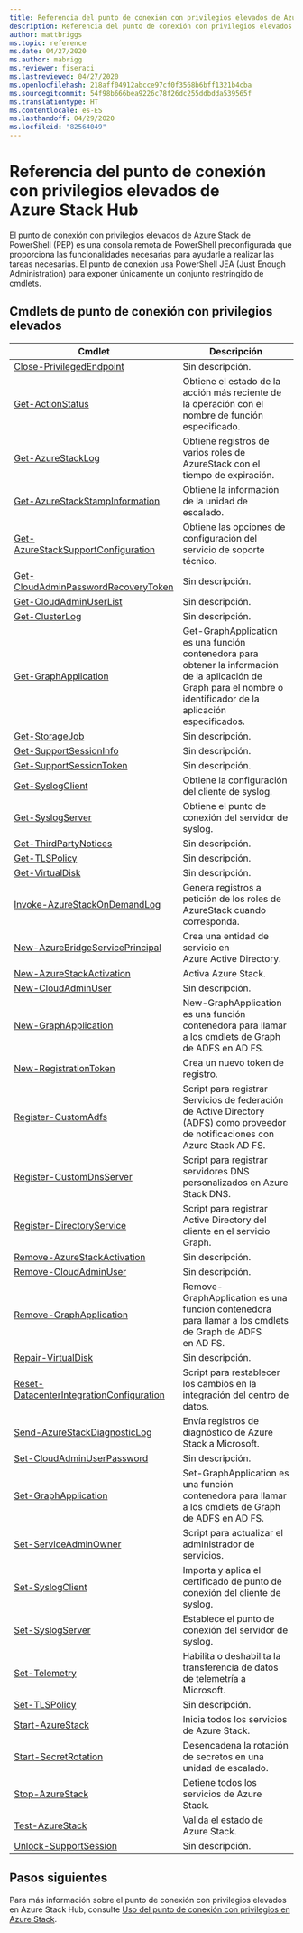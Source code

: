 ```yaml
---
title: Referencia del punto de conexión con privilegios elevados de Azure Stack Hub
description: Referencia del punto de conexión con privilegios elevados de Azure Stack de PowerShell
author: mattbriggs
ms.topic: reference
ms.date: 04/27/2020
ms.author: mabrigg
ms.reviewer: fiseraci
ms.lastreviewed: 04/27/2020
ms.openlocfilehash: 218aff04912abcce97cf0f3568b6bff1321b4cba
ms.sourcegitcommit: 54f98b666bea9226c78f26dc255ddbdda539565f
ms.translationtype: HT
ms.contentlocale: es-ES
ms.lasthandoff: 04/29/2020
ms.locfileid: "82564049"
---
```

# <a name="azure-stack-hub-privileged-endpoint-reference"></a>Referencia del punto de conexión con privilegios elevados de Azure Stack Hub

El punto de conexión con privilegios elevados de Azure Stack de PowerShell (PEP) es una consola remota de PowerShell preconfigurada que proporciona las funcionalidades necesarias para ayudarle a realizar las tareas necesarias. El punto de conexión usa PowerShell JEA (Just Enough Administration) para exponer únicamente un conjunto restringido de cmdlets.

## <a name="privilege-endpoint-cmdlets"></a>Cmdlets de punto de conexión con privilegios elevados

| Cmdlet | Descripción |
| --- | --- |
| [Close-PrivilegedEndpoint](Close-PrivilegedEndpoint.md) | Sin descripción. |
| [Get-ActionStatus](Get-ActionStatus.md) | Obtiene el estado de la acción más reciente de la operación con el nombre de función especificado. |
| [Get-AzureStackLog](Get-AzureStackLog.md) | Obtiene registros de varios roles de AzureStack con el tiempo de expiración. |
| [Get-AzureStackStampInformation](Get-AzureStackStampInformation.md) | Obtiene la información de la unidad de escalado. |
| [Get-AzureStackSupportConfiguration](Get-AzureStackSupportConfiguration.md) | Obtiene las opciones de configuración del servicio de soporte técnico. |
| [Get-CloudAdminPasswordRecoveryToken](Get-CloudAdminPasswordRecoveryToken.md) | Sin descripción. |
| [Get-CloudAdminUserList](Get-CloudAdminUserList.md) | Sin descripción. |
| [Get-ClusterLog](Get-ClusterLog.md) | Sin descripción. |
| [Get-GraphApplication](Get-GraphApplication.md) | Get-GraphApplication es una función contenedora para obtener la información de la aplicación de Graph para el nombre o identificador de la aplicación especificados. |
| [Get-StorageJob](Get-StorageJob.md) | Sin descripción. |
| [Get-SupportSessionInfo](Get-SupportSessionInfo.md) | Sin descripción. |
| [Get-SupportSessionToken](Get-SupportSessionToken.md) | Sin descripción. |
| [Get-SyslogClient](Get-SyslogClient.md) | Obtiene la configuración del cliente de syslog. |
| [Get-SyslogServer](Get-SyslogServer.md) | Obtiene el punto de conexión del servidor de syslog. |
| [Get-ThirdPartyNotices](Get-ThirdPartyNotices.md) | Sin descripción. |
| [Get-TLSPolicy](Get-TLSPolicy.md) | Sin descripción. |
| [Get-VirtualDisk](Get-VirtualDisk.md) | Sin descripción. |
| [Invoke-AzureStackOnDemandLog](Invoke-AzureStackOnDemandLog.md) | Genera registros a petición de los roles de AzureStack cuando corresponda. |
| [New-AzureBridgeServicePrincipal](New-AzureBridgeServicePrincipal.md) | Crea una entidad de servicio en Azure Active Directory. |
| [New-AzureStackActivation](New-AzureStackActivation.md) | Activa Azure Stack. |
| [New-CloudAdminUser](New-CloudAdminUser.md) | Sin descripción. |
| [New-GraphApplication](New-GraphApplication.md) | New-GraphApplication es una función contenedora para llamar a los cmdlets de Graph de ADFS en AD FS. |
| [New-RegistrationToken](New-RegistrationToken.md) | Crea un nuevo token de registro. |
| [Register-CustomAdfs](Register-CustomAdfs.md) | Script para registrar Servicios de federación de Active Directory (ADFS) como proveedor de notificaciones con Azure Stack AD FS. |
| [Register-CustomDnsServer](Register-CustomDnsServer.md) | Script para registrar servidores DNS personalizados en Azure Stack DNS. |
| [Register-DirectoryService](Register-DirectoryService.md) | Script para registrar Active Directory del cliente en el servicio Graph. |
| [Remove-AzureStackActivation](Remove-AzureStackActivation.md) | Sin descripción. |
| [Remove-CloudAdminUser](Remove-CloudAdminUser.md) | Sin descripción. |
| [Remove-GraphApplication](Remove-GraphApplication.md) | Remove-GraphApplication es una función contenedora para llamar a los cmdlets de Graph de ADFS en AD FS. |
| [Repair-VirtualDisk](Repair-VirtualDisk.md) | Sin descripción. |
| [Reset-DatacenterIntegrationConfiguration](Reset-DatacenterIntegrationConfiguration.md) | Script para restablecer los cambios en la integración del centro de datos. |
| [Send-AzureStackDiagnosticLog](Send-AzureStackDiagnosticLog.md) | Envía registros de diagnóstico de Azure Stack a Microsoft. |
| [Set-CloudAdminUserPassword](Set-CloudAdminUserPassword.md) | Sin descripción. |
| [Set-GraphApplication](Set-GraphApplication.md) | Set-GraphApplication es una función contenedora para llamar a los cmdlets de Graph de ADFS en AD FS. |
| [Set-ServiceAdminOwner](Set-ServiceAdminOwner.md) | Script para actualizar el administrador de servicios. |
| [Set-SyslogClient](Set-SyslogClient.md) | Importa y aplica el certificado de punto de conexión del cliente de syslog. |
| [Set-SyslogServer](Set-SyslogServer.md) | Establece el punto de conexión del servidor de syslog. |
| [Set-Telemetry](Set-Telemetry.md) | Habilita o deshabilita la transferencia de datos de telemetría a Microsoft. |
| [Set-TLSPolicy](Set-TLSPolicy.md) | Sin descripción. |
| [Start-AzureStack](Start-AzureStack.md) | Inicia todos los servicios de Azure Stack. |
| [Start-SecretRotation](Start-SecretRotation.md) | Desencadena la rotación de secretos en una unidad de escalado. |
| [Stop-AzureStack](Stop-AzureStack.md) | Detiene todos los servicios de Azure Stack. |
| [Test-AzureStack](Test-AzureStack.md) | Valida el estado de Azure Stack. |
| [Unlock-SupportSession](Unlock-SupportSession.md) | Sin descripción. |

## <a name="next-steps"></a>Pasos siguientes

Para más información sobre el punto de conexión con privilegios elevados en Azure Stack Hub, consulte [Uso del punto de conexión con privilegios en Azure Stack](https://docs.microsoft.com/azure-stack/operator/azure-stack-privileged-endpoint).
